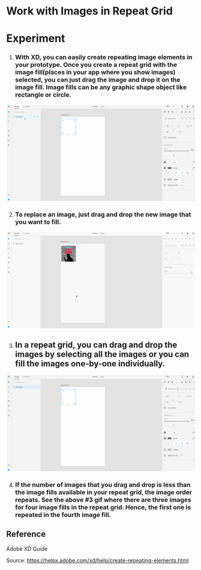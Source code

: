 # **Work with Images in Repeat Grid**

# **Experiment**

1. ### With XD, you can easily create repeating image elements in your prototype. Once you create a repeat grid with the image fill(places in your app where you show images) selected, you can just drag the image and drop it on the image fill. Image fills can be any graphic shape object like rectangle or circle. 
![](../images/pilot-29/single-image-fill.gif)

2. ### To replace an image, just drag and drop the new image that you want to fill. 
![](../images/pilot-29/replace-image.gif)

3. ## In a repeat grid, you can drag and drop the images by selecting all the images or you can fill the images one-by-one individually. 
![](../images/pilot-29/multiple-image-fills.gif) 

4. ### If the number of images that you drag and drop is less than the image fills available in your repeat grid, the image order repeats. See the above #3 gif where there are three images for four image fills in the repeat grid. Hence, the first one is repeated in the fourth image fill.

## **Reference**

Adobe XD Guide
 
Source: https://helpx.adobe.com/xd/help/create-repeating-elements.html

